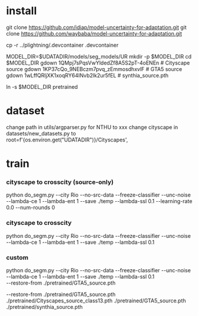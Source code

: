 

# install
git clone https://github.com/idiap/model-uncertainty-for-adaptation.git
git clone https://github.com/waybaba/model-uncertainty-for-adaptation.git

cp -r ../plightning/.devcontainer .devcontainer

MODEL_DIR=$UDATADIR/models/seg_models/UR
mkdir -p $MODEL_DIR
cd $MODEL_DIR
gdown 1QMpj7sPqsVwYldedZf8A5S2pT-4oENEn # Cityscape source
gdown 1KP37cQo_9NEBczm7pvq_zEmmosdhxvlF # GTA5 source
gdown 1wLffQRljXK1xoqRY64INvb2lk2ur5fEL # synthia_source.pth


ln -s $MODEL_DIR pretrained


# dataset
change path in utils/argparser.py for NTHU to xxx
change cityscape in datasets/new_datasets.py to root=f'{os.environ.get("UDATADIR")}/Cityscapes',


# train
### cityscape to crosscity (source-only)
python do_segm.py --city Rio --no-src-data --freeze-classifier --unc-noise --lambda-ce 1 --lambda-ent 1  --save ./temp --lambda-ssl 0.1 --learning-rate 0.0 --num-rounds 0

### cityscape to crosscity
python do_segm.py --city Rio --no-src-data --freeze-classifier --unc-noise --lambda-ce 1 --lambda-ent 1  --save ./temp --lambda-ssl 0.1


### custom
python do_segm.py --city Rio --no-src-data --freeze-classifier --unc-noise --lambda-ce 1 --lambda-ent 1  --save ./temp --lambda-ssl 0.1 \
	--restore-from ./pretrained/GTA5_source.pth


--restore-from ./pretrained/GTA5_source.pth
./pretrained/Cityscapes_source_class13.pth
./pretrained/GTA5_source.pth
./pretrained/synthia_source.pth